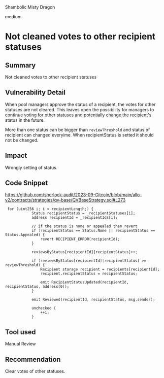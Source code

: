 Shambolic Misty Dragon

medium

# Not cleaned votes to other recipient statuses
## Summary
Not cleaned votes to other recipient statuses

## Vulnerability Detail
When pool managers approve the status of a recipient, the votes for other statuses are not cleared. This leaves open the possibility for managers to continue voting for other statuses and potentially change the recipient's status in the future.

More than one status can be bigger than `reviewThreshold` and status of recipient can changed everyime. When recipientStatus is setted it should not be changed.

## Impact
Wrongly setting of status.

## Code Snippet
https://github.com/sherlock-audit/2023-09-Gitcoin/blob/main/allo-v2/contracts/strategies/qv-base/QVBaseStrategy.sol#L273

```solidity
 for (uint256 i; i < recipientLength;) {
            Status recipientStatus = _recipientStatuses[i];
            address recipientId = _recipientIds[i];

            // if the status is none or appealed then revert
            if (recipientStatus == Status.None || recipientStatus == Status.Appealed) {
                revert RECIPIENT_ERROR(recipientId);
            }

            reviewsByStatus[recipientId][recipientStatus]++;

            if (reviewsByStatus[recipientId][recipientStatus] >= reviewThreshold) {
                Recipient storage recipient = recipients[recipientId];
                recipient.recipientStatus = recipientStatus;

                emit RecipientStatusUpdated(recipientId, recipientStatus, address(0));
            }

            emit Reviewed(recipientId, recipientStatus, msg.sender);

            unchecked {
                ++i;
            }
```
## Tool used

Manual Review

## Recommendation
Clear votes of other statuses.